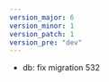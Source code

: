 ```yaml
---
version_major: 6
version_minor: 1
version_patch: 1
version_pre: "dev"
---
```


- db: fix migration 532
